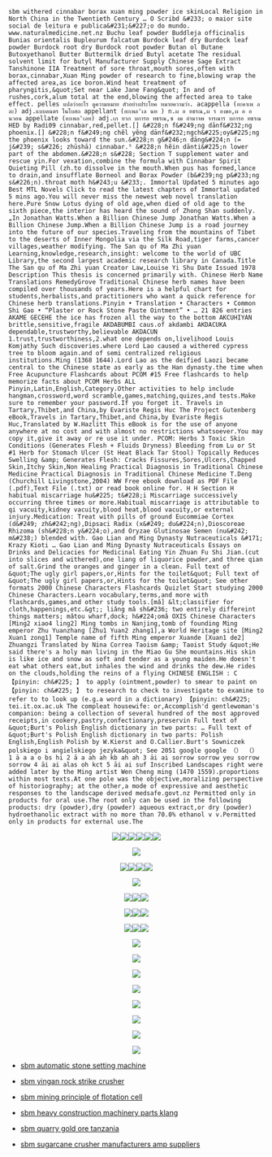 
```
sbm withered cinnabar borax xuan ming powder ice skinLocal Religion in North China in the Twentieth Century … O Scribd &#233; o maior site social de leitura e publica&#231;&#227;o do mundo. www.naturalmedicine.net.nz Buchu leaf powder Buddleja officinalis Bunias orientalis Bupleurum falcatum Burdock leaf dry Burdock leaf powder Burdock root dry Burdock root powder Butan ol Butane Butoxyethanol Butter Buttermilk dried Butyl acetate The residual solvent limit for butyl Manufacturer Supply Chinese Sage Extract Tanshinone IIA Treatment of sore throat,mouth sores,often with borax,cinnabar,Xuan Ming powder of research to fine,blowing wrap the affected area,as ice boron.Wind heat treatment of pharyngitis,&quot;Set near Lake Jane Fang&quot; In and of rushes,cork,alum total at the end,blowing the affected area to take effect. pelles แปลว่าอะไร ดูความหมาย ตัวอย่างประโยค หมายความว่า. acappella (อะคาเพ ล ละ) adj.แบบดนตร ในโบสถ appellant (อะเพล'เล นท ) n.ผ อ ทธรณ,ผ ร องขอ,ผ อ อนวอน appellate (อะเพล'เลท) adj.เก ยวก บการอ ทธรณ,ซ งม อำนาจพ จารณาร บการอ ทธรณ HED by Radi09 cinnabar,red,pellet.[] &#228;n f&#249;ng dānf&#232;ng phoenix.[] &#228;n f&#249;ng chẽl yẽng dānf&#232;ngch&#225;oy&#225;ng the phoenix looks toward the sun.&#228;n g&#246;n dāng&#224;n (= j&#239; s&#226; zhūshā) cinnabar.⁵ &#228;n hẽin dānti&#225;n lower part of the abdomen.&#228;n s&#228; Section T supplement water and rescue yin.For vexation,combine the formula with Cinnabar Spirit Quieting Pill (zh.to dissolve in the mouth.When pus has formed,lance to drain,and insufflate Borneol and Borax Powder (b&#239;ng p&#233;ng s&#226;n).throat moth h&#243;u &#233;. Immortal Updated 5 minutes ago Best MTL Novels Click to read the latest chapters of Immortal updated 5 mins ago.You will never miss the newest web novel translation here.Pure Snow Lotus dying of old age,when died of old age to the sixth piece,the interior has heard the sound of Zhong Shan suddenly.„In Jonathan Watts.When a Billion Chinese Jump Jonathan Watts.When a Billion Chinese Jump.When a Billion Chinese Jump is a road journey into the future of our species.Traveling from the mountains of Tibet to the deserts of Inner Mongolia via the Silk Road,tiger farms,cancer villages,weather modifying. The San qu of Ma Zhi yuan Learning,knowledge,research,insight: welcome to the world of UBC Library,the second largest academic research library in Canada.Title The San qu of Ma Zhi yuan Creator Law,Louise Yi Shu Date Issued 1978 Description This thesis is concerned primarily with. Chinese Herb Name Translations RemedyGrove Traditional Chinese herb names have been compiled over thousands of years.Here is a helpful chart for students,herbalists,and practitioners who want a quick reference for Chinese herb translations.Pinyin • Translation • Characters • Common Shi Gao • “Plaster or Rock Stone Paste Ointment” • … 21 826 entries AKAME GECEHE the ice has frozen all the way to the bottom AKCUHIYAN brittle,sensitive,fragile AKDABUMBI caus.of akdambi AKDACUKA dependable,trustworthy,believable AKDACUN 1.trust,trustworthiness,2.what one depends on,livelihood Louis Komjathy Such discoveries.where Lord Lao caused a withered cypress tree to bloom again.and of semi centralized religious institutions.Ming (1368 1644).Lord Lao as the deified Laozi became central to the Chinese state as early as the Han dynasty.the time when Free Acupuncture Flashcards about PCOM #15 Free flashcards to help memorize facts about PCOM Herbs ALL Pinyin,Latin,English,Category.Other activities to help include hangman,crossword,word scramble,games,matching,quizes,and tests.Make sure to remember your password.If you forget it. Travels in Tartary,Thibet,and China,by Evariste Regis Huc The Project Gutenberg eBook,Travels in Tartary,Thibet,and China,by Evariste Regis Huc,Translated by W.Hazlitt This eBook is for the use of anyone anywhere at no cost and with almost no restrictions whatsoever.You may copy it,give it away or re use it under. PCOM: Herbs 3 Toxic Skin Conditions (Generates Flesh + Fluids Dryness) Bleeding from Lu or St #1 Herb for Stomach Ulcer (St Heat Black Tar Stool) Topically Reduces Swelling &amp; Generates Flesh: Cracks Fissures,Sores,Ulcers,Chapped Skin,Itchy Skin,Non Healing Practical Diagnosis in Traditional Chinese Medicine Practical Diagnosis in Traditional Chinese Medicine T.Deng (Churchill Livingstone,2004) WW Free ebook download as PDF File (.pdf),Text File (.txt) or read book online for. H H Section H habitual miscarriage hu&#225; t&#228;i Miscarriage successively occurring three times or more.Habitual miscarriage is attributable to qi vacuity,kidney vacuity,blood heat,blood vacuity,or external injury.Medication: Treat with pills of ground Eucommiae Cortex (d&#249; zh&#242;ng),Dipsaci Radix (x&#249; du&#224;n),Dioscoreae Rhizoma (sh&#228;n y&#224;o),and Oryzae Glutinosae Semen (nu&#242; m&#238;) blended with. Gao Lian and Ming Dynasty Nutraceuticals &#171; Krazy Kioti … Gao Lian and Ming Dynasty Nutraceuticals Essays on Drinks and Delicacies for Medicinal Eating Yin Zhuan Fu Shi Jian.(cut into slices and withered),one liang of liquorice powder,and three qian of salt.Grind the oranges and ginger in a clean. Full text of &quot;The ugly girl papers,or,Hints for the toilet&quot; Full text of &quot;The ugly girl papers,or,Hints for the toilet&quot; See other formats 2000 Chinese Characters Flashcards Quizlet Start studying 2000 Chinese Characters.Learn vocabulary,terms,and more with flashcards,games,and other study tools.[mǎ] &lt;classifier for cloth,happenings,etc.&gt;; liǎng mǎ sh&#236; two entirely differeint things matters; mǎtou wharf,dock; h&#224;omǎ OXIS Chinese Characters [Ming2 xiao4 ling2] Ming tombs in Nanjing,tomb of founding Ming emperor Zhu Yuanzhang [Zhu1 Yuan2 zhang1],a World Heritage site [Ming2 Xuan1 zong1] Temple name of fifth Ming emperor Xuande [Xuan1 de2] Zhuangzi Translated by Nina Correa Taoism &amp; Taoist Study &quot;He said there's a holy man living in the Miao Gu She mountains.His skin is like ice and snow as soft and tender as a young maiden.He doesn't eat what others eat,but inhales the wind and drinks the dew.He rides on the clouds,holding the reins of a flying CHINESE ENGLISH : C 【pinyin: ch&#225; 】 to apply (ointment,powder) to smear to paint on 【pinyin: ch&#225; 】 to research to check to investigate to examine to refer to to look up (e.g.a word in a dictionary) 【pinyin: ch&#225; tei.it.ox.ac.uk The compleat housewife: or,Accomplish'd gentlewoman's companion: being a collection of several hundred of the most approved receipts,in cookery,pastry,confectionary,preservin Full text of &quot;Burt's Polish English dictionary in two parts: … Full text of &quot;Burt's Polish English dictionary in two parts: Polish English,English Polish by W.Kierst and O.Callier.Burt's Sowniczek polskiego i angielskiego jezyka&quot; See 2051 google google （） （） 1 ā a a o bs hi 2 ā a ah ah kb ah ah 3 āi ai sorrow sorrow yeu sorrow sorrow 4 āi ai alas oh kct 5 āi ai suf Inscribed Landscapes right were added later by the Ming artist Wen Cheng ming (1470 1559).proportions within most texts.At one pole was the objective,moralizing perspective of historiography; at the other,a mode of expressive and aesthetic responses to the landscape derived medsafe.govt.nz Permitted only in products for oral use.The root only can be used in the following products: dry (powder),dry (powder) aqueous extract,or dry (powder) hydroethanolic extract with no more than 70.0% ethanol v v.Permitted only in products for external use.The 
```

<div align="center">
  
<a rel="nofollow" href="https://m.shibang-china.com?f=github&k=sbm+withered+cinnabar+borax+xuan+ming+powder+ice+skin"><img src="https://static.shibang-china.com/en/l.png"></a><img src="https://static.shibang-china.com/en/hw.png"><a rel="nofollow" href="https://m.shibang-china.com/product/?f=github&k=sbm+withered+cinnabar+borax+xuan+ming+powder+ice+skin"><img src="https://static.shibang-china.com/en/p.png"></a><a rel="nofollow" href="https://m.shibang-china.com/cases/?f=github&k=sbm+withered+cinnabar+borax+xuan+ming+powder+ice+skin"><img src="https://static.shibang-china.com/en/c.png"></a><a rel="nofollow" href="https://m.shibang-china.com/news/?f=github&k=sbm+withered+cinnabar+borax+xuan+ming+powder+ice+skin"><img src="https://static.shibang-china.com/en/n.png"></a><a rel="nofollow" href="https://m.shibang-china.com?f=github&k=sbm+withered+cinnabar+borax+xuan+ming+powder+ice+skin"><img src="https://static.shibang-china.com/en/m.png"></a>

<a rel="nofollow" href="https://m.shibang-china.com/product/?f=github&k=sbm+withered+cinnabar+borax+xuan+ming+powder+ice+skin"><img src="https://static.shibang-china.com/en/b.jpg"></a>
  
<a rel="nofollow" href="https://m.shibang-china.com/solution-aggregate.html?f=github&k=sbm+withered+cinnabar+borax+xuan+ming+powder+ice+skin"><img src="https://static.shibang-china.com/en/a.jpg"></a><a rel="nofollow" href="https://m.shibang-china.com/solution-mine.html?f=github&k=sbm+withered+cinnabar+borax+xuan+ming+powder+ice+skin"><img src="https://static.shibang-china.com/en/m.jpg"></a><a rel="nofollow" href="https://m.shibang-china.com/solution-mill.html?f=github&k=sbm+withered+cinnabar+borax+xuan+ming+powder+ice+skin"><img src="https://static.shibang-china.com/en/g.jpg"></a><a rel="nofollow" href="https://m.shibang-china.com/solution-epc.html?f=github&k=sbm+withered+cinnabar+borax+xuan+ming+powder+ice+skin"><img src="https://static.shibang-china.com/en/e.jpg"></a>

<a rel="nofollow" href="https://m.shibang-china.com/product/?f=github&k=sbm+withered+cinnabar+borax+xuan+ming+powder+ice+skin"><img src="https://static.shibang-china.com/en/a-p.png"></a>

<a rel="nofollow" href="https://m.shibang-china.com/product/crusher/c6x.html?f=github&k=sbm+withered+cinnabar+borax+xuan+ming+powder+ice+skin"><img src="https://static.shibang-china.com/en/j.jpg"></a><a rel="nofollow" href="https://m.shibang-china.com/product/crusher/ci5x.html?f=github&k=sbm+withered+cinnabar+borax+xuan+ming+powder+ice+skin"><img src="https://static.shibang-china.com/en/i.jpg"></a><a rel="nofollow" href="https://m.shibang-china.com/product/crusher/hst.html?f=github&k=sbm+withered+cinnabar+borax+xuan+ming+powder+ice+skin"><img src="https://static.shibang-china.com/en/c.jpg"></a>

<a rel="nofollow" href="https://m.shibang-china.com/product/mill/mtw.html?f=github&k=sbm+withered+cinnabar+borax+xuan+ming+powder+ice+skin"><img src="https://static.shibang-china.com/en/mtw.jpg"></a><a rel="nofollow" href="https://m.shibang-china.com/product/mill/scm.html?f=github&k=sbm+withered+cinnabar+borax+xuan+ming+powder+ice+skin"><img src="https://static.shibang-china.com/en/scm.jpg"></a><a rel="nofollow" href="https://m.shibang-china.com/product/mill/lm.html?f=github&k=sbm+withered+cinnabar+borax+xuan+ming+powder+ice+skin"><img src="https://static.shibang-china.com/en/lm.jpg"></a>

<a rel="nofollow" href="https://m.shibang-china.com/product/sand/vsi6x.html?f=github&k=sbm+withered+cinnabar+borax+xuan+ming+powder+ice+skin"><img src="https://static.shibang-china.com/en/6x.jpg"></a><a rel="nofollow" href="https://m.shibang-china.com/product/sand/vu.html?f=github&k=sbm+withered+cinnabar+borax+xuan+ming+powder+ice+skin"><img src="https://static.shibang-china.com/en/vu.jpg"></a><a rel="nofollow" href="https://m.shibang-china.com/product/mobile/klun.html?f=github&k=sbm+withered+cinnabar+borax+xuan+ming+powder+ice+skin"><img src="https://static.shibang-china.com/en/k.jpg"></a>

<a rel="nofollow" href="https://m.shibang-china.com/cases/?f=github&k=sbm+withered+cinnabar+borax+xuan+ming+powder+ice+skin"><img src="https://static.shibang-china.com/en/case.png"></a>

<a rel="nofollow" href="https://m.shibang-china.com/cases/aggregate/202.html?f=github&k=sbm+withered+cinnabar+borax+xuan+ming+powder+ice+skin"><img src="https://static.shibang-china.com/en/c-1.jpg"></a>

<a rel="nofollow" href="https://m.shibang-china.com/cases/aggregate/203.html?f=github&k=sbm+withered+cinnabar+borax+xuan+ming+powder+ice+skin"><img src="https://static.shibang-china.com/en/c-2.jpg"></a>

<a rel="nofollow" href="https://m.shibang-china.com/cases/mill/123.html?f=github&k=sbm+withered+cinnabar+borax+xuan+ming+powder+ice+skin"><img src="https://static.shibang-china.com/en/c-3.jpg"></a>

<a rel="nofollow" href="https://m.shibang-china.com/contact_us.html?f=github&k=sbm+withered+cinnabar+borax+xuan+ming+powder+ice+skin"><img src="https://static.shibang-china.com/en/contact.png"></a>

<a rel="nofollow" href="https://swt.shibang-china.com/?f=github&k=sbm+withered+cinnabar+borax+xuan+ming+powder+ice+skin"><img src="https://static.shibang-china.com/en/chat.png"></a>

<a rel="nofollow" href="https://whatsapp.shibangsoft.com/WhatsApp.php?f=github&k=sbm+withered+cinnabar+borax+xuan+ming+powder+ice+skin"><img src="https://static.shibang-china.com/en/whatsapp.png"></a>

<a rel="nofollow" href="https://m.shibang-china.com/?f=github&k=sbm+withered+cinnabar+borax+xuan+ming+powder+ice+skin"><img src="https://static.shibang-china.com/en/website.png"></a>

</div>


* [sbm automatic stone setting machine](sbm%20automatic%20stone%20setting%20machine.md)

* [sbm yingan rock strike crusher](sbm%20yingan%20rock%20strike%20crusher.md)

* [sbm mining principle of flotation cell](sbm%20mining%20principle%20of%20flotation%20cell.md)

* [sbm heavy construction machinery parts klang](sbm%20heavy%20construction%20machinery%20parts%20klang.md)

* [sbm quarry gold ore tanzania](sbm%20quarry%20gold%20ore%20tanzania.md)

* [sbm sugarcane crusher manufacturers amp suppliers](sbm%20sugarcane%20crusher%20manufacturers%20amp%20suppliers.md)